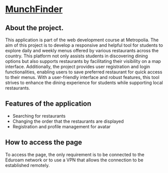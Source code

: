 # [MunchFinder](https://users.metropolia.fi/~stefanot/web-restaurant-app/documents/)

## About the project.

This application is part of the web development course at Metropolia. The aim of this project is to develop a responsive and helpful tool for students to explore daily and weekly menus offered by various restaurants across the country. This platform not only assists students in discovering dining options but also supports restaurants by facilitating their visibility on a map interface. Additionally, the project provides user registration and login functionalities, enabling users to save preferred restaurant for quick access to their menus. With a user-friendly interface and robust features, this tool strives to enhance the dining experience for students while supporting local restaurants.

## Features of the application

- Searching for restaurants
- Changing the order that the restaurants are displayed
- Registration and profile management for avatar

## How to access the page

To access the page, the only requirement is to be connected to the Eduroam network or to use a VPN that allows the connection to be established remotely.
